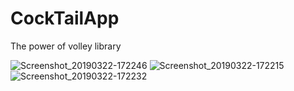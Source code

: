 # CockTailApp
The power of volley library 

![Screenshot_20190322-172246](https://user-images.githubusercontent.com/35488181/54838899-00adb680-4cca-11e9-8b09-f70e9c95a2b0.png)
![Screenshot_20190322-172215](https://user-images.githubusercontent.com/35488181/54838909-03a8a700-4cca-11e9-9782-11c8f14aa7f9.png)
![Screenshot_20190322-172232](https://user-images.githubusercontent.com/35488181/54838924-0905f180-4cca-11e9-8f39-ca7648ccde58.png)
